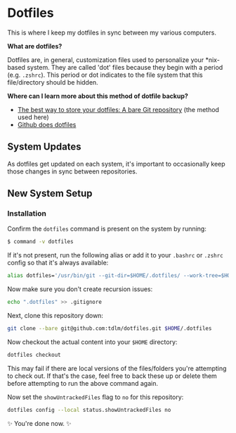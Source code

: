 # Dotfiles

This is where I keep my dotfiles in sync between my various computers.

**What are dotfiles?**

Dotfiles are, in general, customization files used to personalize your \*nix-based system. They are called 'dot' files because they begin with a period (e.g. `.zshrc`). This period or dot indicates to the file system that this file/directory should be hidden.

**Where can I learn more about this method of dotfile backup?**

- [The best way to store your dotfiles: A bare Git repository](https://www.atlassian.com/git/tutorials/dotfiles) (the method used here)
- [Github does dotfiles](https://dotfiles.github.io)

## System Updates

As dotfiles get updated on each system, it's important to occasionally keep those changes in sync between repositories.

## New System Setup

### Installation

Confirm the `dotfiles` command is present on the system by running:

```bash
$ command -v dotfiles
```

If it's not present, run the following alias or add it to your `.bashrc` or `.zshrc` config so that it's always available:

```bash
alias dotfiles='/usr/bin/git --git-dir=$HOME/.dotfiles/ --work-tree=$HOME'
```

Now make sure you don't create recursion issues:

```bash
echo ".dotfiles" >> .gitignore
```

Next, clone this repository down:

```bash
git clone --bare git@github.com:tdlm/dotfiles.git $HOME/.dotfiles
```

Now checkout the actual content into your `$HOME` directory:

```bash
dotfiles checkout
```

This may fail if there are local versions of the files/folders you're attempting to check out. If that's the case, feel free to back these up or delete them before attempting to run the above command again.

Now set the `showUntrackedFiles` flag to `no` for this repository:

```bash
dotfiles config --local status.showUntrackedFiles no
```

✨ You're done now. ✨
